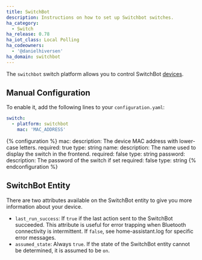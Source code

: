 ```yaml
---
title: SwitchBot
description: Instructions on how to set up Switchbot switches.
ha_category:
  - Switch
ha_release: 0.78
ha_iot_class: Local Polling
ha_codeowners:
  - '@danielhiversen'
ha_domain: switchbot
---
```


The `switchbot` switch platform allows you to control SwitchBot [devices](https://www.switch-bot.com/).

## Manual Configuration

To enable it, add the following lines to your `configuration.yaml`:

```yaml
switch:
  - platform: switchbot
    mac: 'MAC_ADDRESS'
```

{% configuration %}
mac:
  description: The device MAC address with lower-case letters.
  required: true
  type: string
name:
  description: The name used to display the switch in the frontend.
  required: false
  type: string
password:
  description: The password of the switch if set
  required: false
  type: string
{% endconfiguration %}

## SwitchBot Entity

There are two attributes available on the SwitchBot entity to give you more information about your device.

- `last_run_success`: If `true` if the last action sent to the SwitchBot succeeded. This attribute is useful for error trapping when Bluetooth connectivity is intermittent. If `false`, see home-assistant.log for specific error messages.
- `assumed_state`: Always `true`. If the state of the SwitchBot entity cannot be determined, it is assumed to be `on`.
